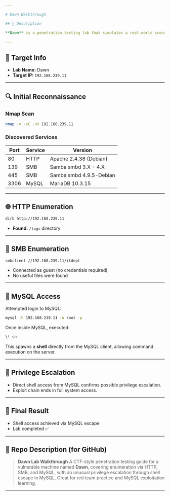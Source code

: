 ```yaml
---

# Dawn Walkthrough

## 📝 Description

**Dawn** is a penetration testing lab that simulates a real-world scenario with exposed Samba, HTTP, and MySQL services. This walkthrough covers initial reconnaissance, service enumeration, SMB login attempts, and privilege escalation using MySQL exploitation techniques. The lab is suitable for beginners to intermediate-level CTF and red team learners.

---
```


## 📌 Target Info

* **Lab Name:** Dawn
* **Target IP:** `192.168.239.11`

---

## 🔍 Initial Reconnaissance

### Nmap Scan

```bash
nmap -v -sC -sV 192.168.239.11
```

### Discovered Services

| Port | Service | Version                 |
| ---- | ------- | ----------------------- |
| 80   | HTTP    | Apache 2.4.38 (Debian)  |
| 139  | SMB     | Samba smbd 3.X - 4.X    |
| 445  | SMB     | Samba smbd 4.9.5-Debian |
| 3306 | MySQL   | MariaDB 10.3.15         |

---

## 🌐 HTTP Enumeration

```bash
dirb http://192.168.239.11
```

* **Found:** `/logs` directory

---

## 📂 SMB Enumeration

```bash
smbclient //192.168.239.11/itdept
```

* Connected as guest (no credentials required)
* No useful files were found

---

## 🐚 MySQL Access

Attempted login to MySQL:

```bash
mysql -h 192.168.239.11 -u root -p
```

Once inside MySQL, executed:

```sql
\! sh
```

This spawns a **shell** directly from the MySQL client, allowing command execution on the server.

---

## 🧨 Privilege Escalation

* Direct shell access from MySQL confirms possible privilege escalation.
* Exploit chain ends in full system access.

---

## 🎯 Final Result

* Shell access achieved via MySQL escape
* Lab completed ✅

---

## 💬 Repo Description (for GitHub)

> **Dawn Lab Walkthrough**
> A CTF-style penetration testing guide for a vulnerable machine named **Dawn**, covering enumeration via HTTP, SMB, and MySQL, with an unusual privilege escalation through shell escape in MySQL. Great for red team practice and MySQL exploitation learning.

---
